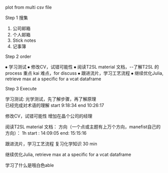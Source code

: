 plot from multi csv file


Step 1 搜集
1. 公司邮箱
2. 个人邮箱
3. Stick notes
4. 记事簿


Step 2 order


⦁	学习测试
⦁	修改CV，试错可能性
⦁	阅读T2SL material 文档，--了解T2SL 的process 重点 kai 难点，for discuss
⦁	跟进流片，学习工艺流程
⦁	继续优化Julia, retrieve max at a specific for a vcat dataframe

Step 3 Execute

学习测试: 
光学测试，先了解步骤，再了解原理  
已经完成对术语的理解
start 9:18:34
end 10:26:17

修改CV，试错可能性
增加在晶个公司的经理


阅读T2SL material 文档：
方向（一个点或主题有上万个方向，manefist自己的方向）：
1h 
start : 14:09:05
end: 15:15:16


跟进流片，学习工艺流程
复习化学知识 30 min

继续优化Julia, retrieve max at a specific for a vcat dataframe 

学习了什么是哦白色able


